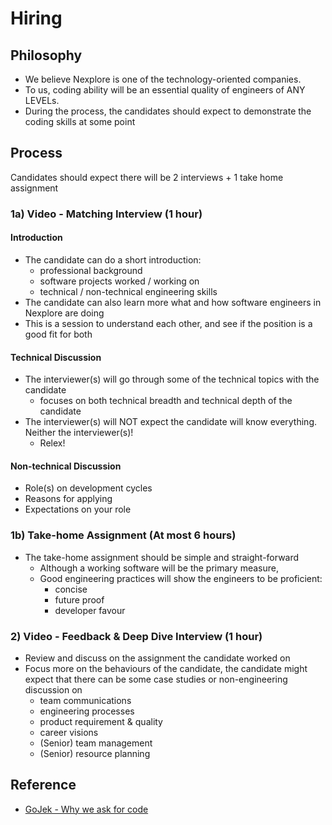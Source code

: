 # Hiring

## Philosophy
- We believe Nexplore is one of the technology-oriented companies.
- To us, coding ability will be an essential quality of engineers of ANY LEVELs.
- During the process, the candidates should expect to demonstrate the coding skills at some point

## Process

Candidates should expect there will be 2 interviews + 1 take home assignment

### 1a) Video - Matching Interview (1 hour)

#### Introduction
- The candidate can do a short introduction:
  - professional background
  - software projects worked / working on
  - technical / non-technical engineering skills
- The candidate can also learn more what and how software engineers in Nexplore are doing
- This is a session to understand each other, and see if the position is a good fit for both

#### Technical Discussion
- The interviewer(s) will go through some of the technical topics with the candidate
  - focuses on both technical breadth and technical depth of the candidate
- The interviewer(s) will NOT expect the candidate will know everything. Neither the interviewer(s)!
  - Relex!

#### Non-technical Discussion
- Role(s) on development cycles
- Reasons for applying
- Expectations on your role


### 1b) Take-home Assignment (At most 6 hours)
- The take-home assignment should be simple and straight-forward
  - Although a working software will be the primary measure,
  - Good engineering practices will show the engineers to be proficient:
    - concise
    - future proof
    - developer favour

### 2) Video - Feedback & Deep Dive Interview (1 hour)
- Review and discuss on the assignment the candidate worked on
- Focus more on the behaviours of the candidate, the candidate might expect that there can be some case studies or non-engineering discussion on
    - team communications
    - engineering processes
    - product requirement & quality
    - career visions
    - (Senior) team management
    - (Senior) resource planning

## Reference
- [GoJek - Why we ask for code](https://www.gojek.io/blog/why-we-ask-for-code)
